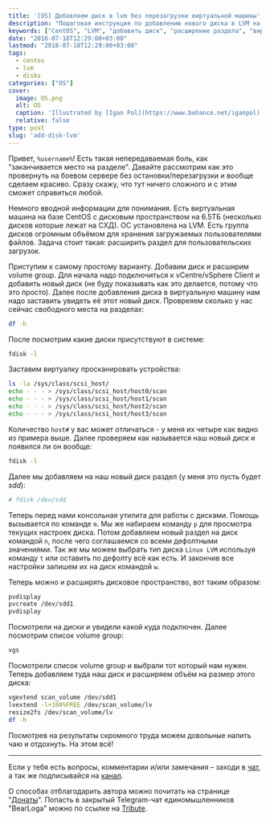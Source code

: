 ```yaml
---
title: '[OS] Добавляем диск в lvm без перезагрузки виртуальной машины'
description: "Пошаговая инструкция по добавлению нового диска в LVM на CentOS без перезагрузки виртуальной машины: создание раздела, добавление в volume group и расширение файловой системы."
keywords: ["CentOS", "LVM", "добавить диск", "расширение раздела", "виртуальная машина", "fdisk", "vgextend", "lvextend", "resize2fs", "Linux"]
date: "2018-07-18T12:29:00+03:00"
lastmod: "2018-07-18T12:29:00+03:00"
tags:
  - centos
  - lvm
  - disks
categories: ["OS"]
cover:
  image: OS.png
  alt: OS
  caption: 'Illustrated by [Igan Pol](https://www.behance.net/iganpol)'
  relative: false
type: post
slug: 'add-disk-lvm'
---
```


Привет, `%username%`! Есть такая непередаваемая боль, как "заканчивается место на разделе". Давайте рассмотрим как это провернуть на боевом сервере без остановки/перезагрузки и вообще сделаем красиво. Сразу скажу, что тут ничего сложного и с этим сможет справиться любой.

Немного вводной информации для понимания. Есть виртуальная машина на базе CentOS с дисковым пространством на 6.5ТБ (несколько дисков которые лежат на СХД). ОС установлена на LVM. Есть группа дисков огромным объёмом для хранения загружаемых пользователями файлов. Задача стоит такая: расширить раздел для пользовательских загрузок.

Приступим к самому простому варианту. Добавим диск и расширим volume group. Для начала надо подключиться к vCentre/vSphere Client и добавить новый диск (не буду показывать как это делается, потому что это просто). Далее после добавления диска в виртуальную машину нам надо заставить увидеть её этот новый диск. Провреяем сколько у нас сейчас свободного места на разделах:

```bash
df -h
```

После посмотрим какие диски присутствуют в системе:

```bash
fdisk -l
```

Заставим виртуалку просканировать устройства:

```bash
ls -la /sys/class/scsi_host/
echo - - - > /sys/class/scsi_host/host0/scan
echo - - - > /sys/class/scsi_host/host1/scan
echo - - - > /sys/class/scsi_host/host2/scan
echo - - - > /sys/class/scsi_host/host3/scan
```

Количество `host#` у вас может отличаться - у меня их четыре как видно из примера выше. Далее проверяем как называется наш новый диск и появился ли он вообще:

```bash
fdisk -l
```

Далее мы добавляем на наш новый диск раздел (у меня это пусть будет *sdd*):

```bash
# fdisk /dev/sdd
```

Теперь перед нами консольная утилита для работы с дисками. Помощь вызывается по команде `m`. Мы же набираем команду `p` для просмотра текущих настроек диска. Потом добавляем новый раздел на диск командой `n`, после чего соглашаемся со всеми дефолтными значениями. Так же мы можем выбрать тип диска `Linux LVM` используя команду `t` или оставить по дефолту всё как есть. И закончив все настройки запишем их на диск командой `w`.

Теперь можно и расширять дисковое пространство, вот таким образом:

```bash
pvdisplay
pvcreate /dev/sdd1
pvdisplay
```

Посмотрели на диски и увидели какой куда подключен. Далее посмотрим список volume group:

```bash
vgs
```

Посмотрели список volume group и выбрали тот который нам нужен. Теперь добавляем туда наш диск и расширяем объём на размер этого диска:

```bash
vgextend scan_volume /dev/sdd1
lvextend -l+100%FREE /dev/scan_volume/lv
resize2fs /dev/scan_volume/lv
df -h
```

Посмотрев на результаты скромного труда можем довольные налить чаю и отдохнуть. На этом всё!

---

Если у тебя есть вопросы, комментарии и/или замечания – заходи в [чат](https://ttttt.me/jtprogru_chat), а так же подписывайся на [канал](https://ttttt.me/jtprogru_channel).

О способах отблагодарить автора можно почитать на странице "[Донаты](https://jtprog.ru/donations/)". Попасть в закрытый Telegram-чат единомышленников "BearLoga" можно по ссылке на [Tribute](https://web.tribute.tg/s/oRV).
